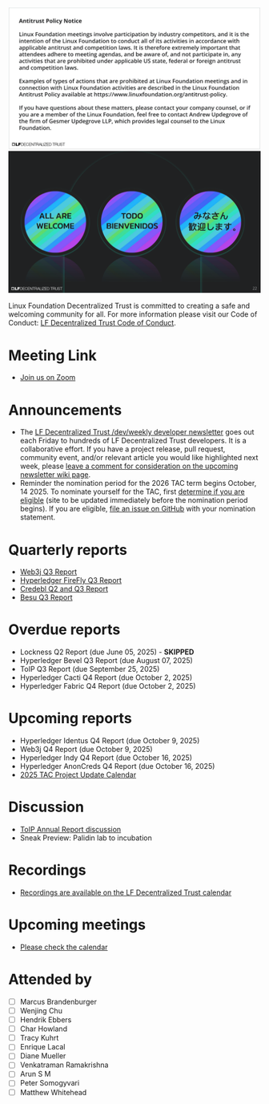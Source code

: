 [//]: # (SPDX-License-Identifier: CC-BY-4.0)

![Antitrust Policy Notice](../images/antitrust-policy-notice.png "Antitrust Policy Notice")
![All are Welcome in the LF Decentralized Trust Community](../images/all-are-welcome.png "All are Welcome in the LF Decentralized Trust Community")

Linux Foundation Decentralized Trust is committed to creating a safe and welcoming community for all. For more information please visit our Code of Conduct: [LF Decentralized Trust Code of Conduct](../../governing-documents/code-of-conduct.md).

# Meeting Link
- [Join us on Zoom](https://zoom-lfx.platform.linuxfoundation.org/meeting/95530440160?password=6e6b9a15-a635-497e-a6ce-078e6b1d2b49)

# Announcements
- The [LF Decentralized Trust /dev/weekly developer newsletter](https://lf-hyperledger.atlassian.net/wiki/spaces/DR/pages/17170445/dev+weekly+Newsletter) goes out each Friday to hundreds of LF Decentralized Trust developers. It is a collaborative effort. If you have a project release, pull request, community event, and/or relevant article you would like highlighted next week, please [leave a comment for consideration on the upcoming newsletter wiki page](https://lf-hyperledger.atlassian.net/wiki/spaces/DR/pages/75268141/2025).
- Reminder the nomination period for the 2026 TAC term begins October, 14 2025. To nominate yourself for the TAC, first [determine if you are eligible](https://lf-decentralized-trust.github.io/tac-eligibility-check/) (site to be updated immediately before the nomination period begins). If you are eligible, [file an issue on GitHub](https://github.com/LF-Decentralized-Trust/governance/issues) with your nomination statement.

# Quarterly reports
- [Web3j Q3 Report](https://github.com/LF-Decentralized-Trust/governance/pull/191)
- [Hyperledger FireFly Q3 Report](https://github.com/LF-Decentralized-Trust/governance/pull/201)
- [Credebl Q2 and Q3 Report](https://github.com/LF-Decentralized-Trust/governance/pull/205)
- [Besu Q3 Report](https://github.com/LF-Decentralized-Trust/governance/pull/216)

# Overdue reports
- Lockness Q2 Report (due June 05, 2025) - **SKIPPED**
- Hyperledger Bevel Q3 Report (due August 07, 2025)
- ToIP Q3 Report (due September 25, 2025)
- Hyperledger Cacti Q4 Report (due October 2, 2025)
- Hyperledger Fabric Q4 Report (due October 2, 2025)

# Upcoming reports
- Hyperledger Identus Q4 Report (due October 9, 2025)
- Web3j Q4 Report (due October 9, 2025)
- Hyperledger Indy Q4 Report (due October 16, 2025)
- Hyperledger AnonCreds Q4 Report (due October 16, 2025)
- [2025 TAC Project Update Calendar](../../project-updates/2025/2025-schedule.md)

# Discussion
- [ToIP Annual Report discussion](https://github.com/LF-Decentralized-Trust/governance/pull/211)
- Sneak Preview: Palidin lab to incubation

# Recordings
- [Recordings are available on the LF Decentralized Trust calendar](https://zoom-lfx.platform.linuxfoundation.org/meetings/lf-decentralized-trust)

# Upcoming meetings
- [Please check the calendar](https://zoom-lfx.platform.linuxfoundation.org/meetings/lf-decentralized-trust)

# Attended by

- [ ] Marcus Brandenburger
- [ ] Wenjing Chu
- [ ] Hendrik Ebbers
- [ ] Char Howland
- [ ] Tracy Kuhrt
- [ ] Enrique Lacal
- [ ] Diane Mueller
- [ ] Venkatraman Ramakrishna
- [ ] Arun S M
- [ ] Peter Somogyvari
- [ ] Matthew Whitehead
